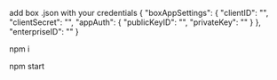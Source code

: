 add box .json with  your credentials
{
    "boxAppSettings": {
      "clientID": "",
      "clientSecret": "",
      "appAuth": {
        "publicKeyID": "",
        "privateKey": ""
      }
    },
    "enterpriseID": ""
}

npm i

npm start